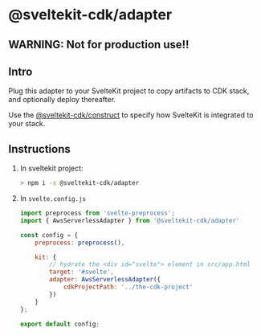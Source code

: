 # @sveltekit-cdk/adapter

## WARNING: Not for production use!!

## Intro

Plug this adapter to your SvelteKit project to
copy artifacts to CDK stack, and optionally deploy thereafter.

Use the [@sveltekit-cdk/construct](../constructs)
to specify how SvelteKit is integrated to your
stack.

## Instructions

1. In sveltekit project:
    ```bash
    > npm i -s @sveltekit-cdk/adapter
    ```
2. In `svelte.config.js`
    ```javascript
    import preprocess from 'svelte-preprocess';
    import { AwsServerlessAdapter } from '@sveltekit-cdk/adapter'

    const config = {
        preprocess: preprocess(),

        kit: {
            // hydrate the <div id="svelte"> element in src/app.html
            target: '#svelte',
            adapter: AwsServerlessAdapter({
                cdkProjectPath: '../the-cdk-project'
            })
        }
    };

    export default config;
    ```